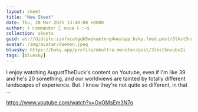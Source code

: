```yaml
---
layout: skeet
title: "New Skeet"
date: Thu, 20 Mar 2025 13:40:00 +0000
author: ⸸ commander ░ nova ⸸ :~$
collection: skeets
guid: at://did:plc:zzofxcatgqb5wpkqetnng4wo/app.bsky.feed.post/3lkst5nxubs2i
avatar: /img/avatar/daemon.jpeg
bluesky: https://bsky.app/profile/mkultra.monster/post/3lkst5nxubs2i
tags: [bluesky]
---
```


I enjoy watching AugustTheDuck's content on Youtube, even if I'm like 39 and he's 20 something, and our worldviews are tainted by totally different landscapes of experience. But. I know they're not quite so different, in that ...

<a href="https://www.youtube.com/watch?v=GvOMsEm3N7o" target="_blank">https://www.youtube.com/watch?v=GvOMsEm3N7o</a>
